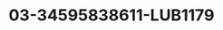 ---
title: 03-34595838611-LUB1179
image: 03-34595838611-LUB1179.jpg
brand: lubiam
layout: vestito
---